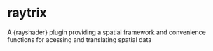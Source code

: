 # raytrix
A {rayshader} plugin providing a spatial framework and convenience functions for acessing and translating spatial data
